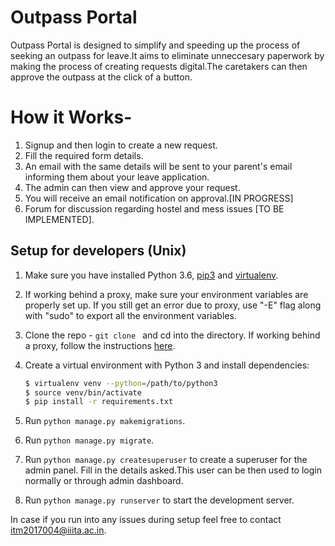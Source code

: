 # Outpass Portal
Outpass Portal is designed to simplify and speeding up the process of seeking an outpass for leave.It aims to eliminate unneccesary paperwork by making the process of creating requests digital.The caretakers can then approve the outpass at the click of a button.

# How it Works-

1. Signup and then login to create a new request.
1. Fill the required form details.
1. An email with the same details will be sent to your parent's email informing them about your leave application.
1. The admin can then view and approve your request.
1. You will receive an email notification on approval.[IN PROGRESS]
1. Forum for discussion regarding hostel and mess issues [TO BE IMPLEMENTED].


Setup for developers (Unix)
---------------------------

1. Make sure you have installed Python 3.6, [pip3](https://pip.pypa.io/en/latest/) and [virtualenv](http://www.virtualenv.org/en/latest/).
1. If working behind a proxy, make sure your environment variables are properly set up. If
   you still get an error due to proxy, use "-E" flag along with "sudo" to export all the
   environment variables.
1. Clone the repo - `git clone ` and cd into
  the directory. If working behind a proxy, follow the instructions [here](https://cms-sw.github.io/tutorial-proxy.html).
1. Create a virtual environment with Python 3 and install dependencies:

     ```bash
     $ virtualenv venv --python=/path/to/python3
     $ source venv/bin/activate
     $ pip install -r requirements.txt
     ```
1. Run `python manage.py makemigrations`.
1. Run `python manage.py migrate`.
1. Run `python manage.py createsuperuser` to create a superuser for the admin panel.
  Fill in the details asked.This user can be then used to login normally or through admin dashboard.
1. Run `python manage.py runserver` to start the development server.

In case if you run into any issues during setup feel free to contact itm2017004@iiita.ac.in.
